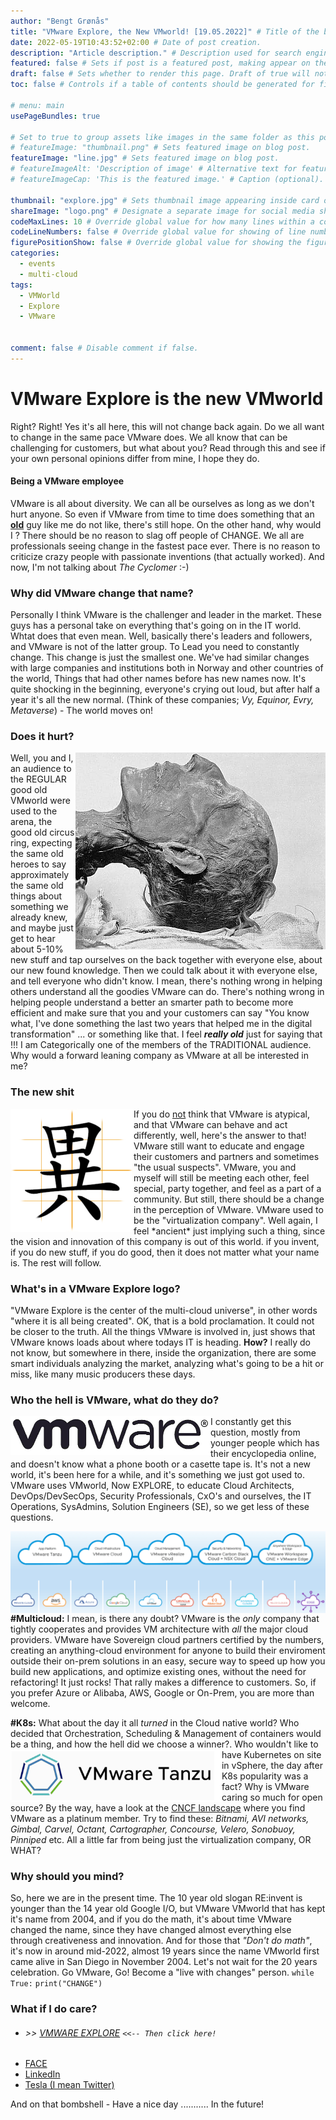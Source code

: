 ```yaml
---
author: "Bengt Grønås"
title: "VMware Explore, the New VMworld! [19.05.2022]" # Title of the blog post.
date: 2022-05-19T10:43:52+02:00 # Date of post creation.
description: "Article description." # Description used for search engine.
featured: false # Sets if post is a featured post, making appear on the home page side bar.
draft: false # Sets whether to render this page. Draft of true will not be rendered.
toc: false # Controls if a table of contents should be generated for first-level links automatically.

# menu: main
usePageBundles: true 

# Set to true to group assets like images in the same folder as this post.
# featureImage: "thumbnail.png" # Sets featured image on blog post.
featureImage: "line.jpg" # Sets featured image on blog post.
# featureImageAlt: 'Description of image' # Alternative text for featured image.
# featureImageCap: 'This is the featured image.' # Caption (optional).

thumbnail: "explore.jpg" # Sets thumbnail image appearing inside card on homepage.
shareImage: "logo.png" # Designate a separate image for social media sharing.
codeMaxLines: 10 # Override global value for how many lines within a code block before auto-collapsing.
codeLineNumbers: false # Override global value for showing of line numbers within code block.
figurePositionShow: false # Override global value for showing the figure label.
categories:
  - events
  - multi-cloud
tags:
  - VMWorld
  - Explore
  - VMware


comment: false # Disable comment if false.
---
```


# VMware Explore is the new VMworld
Right? Right!  Yes it's all here, this will not change back again. Do we all want to change in the same pace VMware does. We all know that can be challenging for customers, but what about you? Read through this and see if your own personal opinions differ from mine, I hope they do.   

#### Being a VMware employee
VMware is all about diversity. We can all be ourselves as long as we don't hurt anyone. So even if VMware from time to time does something that an **<u>old</u>** guy like me do not like, there's still hope. On the other hand, why would I ?   There should be no reason to slag off people of CHANGE. We all are professionals seeing change in the fastest pace ever. There is no reason to  criticize crazy people with passionate inventions (that actually worked). And now, I'm not talking about *The Cyclomer* :-) 

### Why did VMware change that name? 
Personally I think VMware is the challenger and leader in the market. These guys has a personal take on everything that's going on in the IT world. Whtat does that even mean. Well, basically there's leaders and followers, and VMware is not of the latter group. To Lead you need to constantly change. This change is just the smallest one. We've had similar changes with large companies and institutions both in Norway and other countries of the world, Things that had other names before has new names now. It's quite shocking in the beginning, everyone's crying out loud, but after half a year it's all the new normal. (Think of these companies;  *Vy, Equinor, Evry, Metaverse*) - The world moves on!

### Does it hurt?

<img style="float: right;" src="ramses2nd.jpg"> Well, you and I, an audience to the REGULAR good old VMworld were used to the arena, the good old circus ring, expecting the same old heroes to say approximately the same old things about something we already knew, and maybe just get to hear about 5-10% new stuff and tap ourselves on the back together with everyone else, about our new found knowledge. Then we could talk about it with everyone else, and tell everyone who didn't know. I mean, there's nothing wrong in helping others understand all the goodies VMware can do. There's nothing wrong in helping people understand a better an smarter path to become more efficient and make sure that you and your customers can say "You know what, I've done something the last two years that helped me in the digital transformation" ... or something like that. I feel ***really old*** just for saying that !!! I am Categorically one of the members of the TRADITIONAL audience. Why would a forward leaning company as VMware at all be interested in me?

### The new shit 
<img style="zoom:50%;float:left;" src="different.jpg">
If you do <u>not</u> think that VMware is atypical, and that VMware can behave and act differently, well, here's the answer  to that! VMware still want to educate and engage their customers and partners and sometimes "the usual suspects". VMware, you and myself will still be meeting each other, feel special, party together, and feel as a part of a community. But still, there should be a change in the perception of VMware. VMware used to be the "virtualization company". Well again, I feel *ancient* just implying such a thing, since the vision and innovation of this company is out of this world. if you invent, if you do new stuff, if you do good, then it does not matter what your name is. The rest will follow. 

### What's in a VMware Explore logo? 
"VMware Explore is the center of the multi-cloud universe", in other words "where it is all being created". OK, that is a bold proclamation.  It could not be closer to the truth. All the things VMware is involved in, just shows that VMware knows loads about where todays IT is heading. **How?**   I really do not know, but somewhere in there, inside the organization,  there are some smart individuals analyzing the market, analyzing what's going to be a hit or miss, like many music producers these days. 

### Who the hell is VMware, what do they do?
<img style="zoom:50%;float:left;" src="VMW-logo.png">  I constantly get this question, mostly from younger people which has their encyclopedia online, and doesn't know what a phone booth or a casette tape is. It's not a new world, it's been here for a while, and it's something we just got used to.  VMware uses VMworld, Now EXPLORE, to educate Cloud Architects, DevOps/DevSecOps, Security Professionals, CxO's and ourselves, the IT Operations, SysAdmins, Solution Engineers (SE), so we get less of these questions.  


<img style="float:left;" src="image-20220519115631380-16529541948177.png"> **#Multicloud:** I mean, is there any doubt? VMware is the *only* company that tightly cooperates and provides VM architecture with *all* the major cloud providers. VMware have Sovereign cloud partners certified by the numbers, creating an anything-cloud environment for anyone to build their enviroment outside their on-prem solutions in an easy, secure way to speed up how you build new applications, and optimize existing ones, without the need for refactoring! It just rocks! That rally makes a difference to customers. So, if you prefer Azure or Alibaba, AWS, Google or On-Prem, you are more than welcome.

**#K8s:** What about the day it all *turned* in the Cloud native world? Who decided that Orchestration, Scheduling & Management of containers would be a thing, and how the hell did we choose a winner?.  <img style="zoom:33%;float:left;" src="TANZU-K8s" style="zoom:33%;" /> Who wouldn't  like to have Kubernetes on site in vSphere, the day after K8s popularity was a fact? Why is VMware caring so much for open source? By the way, have a look at the [CNCF landscape]( https://landscape.cncf.io/ ) where you find VMware as a platinum member. Try to find these: *Bitnami, AVI networks, Gimbal, Carvel, Octant, Cartographer, Concourse, Velero, Sonobuoy, Pinniped* etc.   All a little far from being just the virtualization company, OR WHAT?


### Why should you mind?
So, here we are in the present time. The 10 year old slogan RE:invent is younger than the 14 year old Google I/O, but VMware VMworld that has kept it's name from 2004, and if you do the math, it's about time VMware changed the name, since they have changed almost everything else through creativeness and innovation. And for those that *"Don't do math"*, it's now in around mid-2022, almost 19 years since the name VMworld first came alive in San Diego in November 2004. Let's not wait for the 20 years celebration. Go VMware, Go!   Become a "live with changes" person.   `while True:`
    `print("CHANGE")`

### What if I do care?
- ###### >> [VMWARE EXPLORE](https://www.vmware.com/explore.html)   `<<-- Then click here!`
- [FACE](https://www.facebook.com/VMwareExplore/)
- [LinkedIn](https://www.linkedin.com/groups/2028037/) 
- [Tesla (I mean Twitter)](https://twitter.com/VMwareExplore)

And on that bombshell - Have a nice day ........... In the future! 
